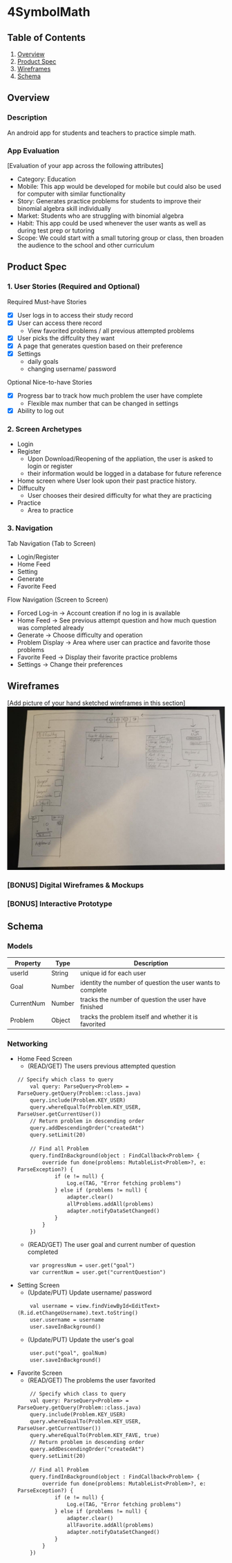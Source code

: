 # 4SymbolMath

## Table of Contents
1. [Overview](#Overview)
1. [Product Spec](#Product-Spec)
1. [Wireframes](#Wireframes)
2. [Schema](#Schema)

## Overview
### Description
An android app for students and teachers to practice simple math.

### App Evaluation
[Evaluation of your app across the following attributes]
- Category: Education
- Mobile: This app would be developed for mobile but could also be used for computer with similar functionality
- Story: Generates practice problems for students to improve their binomial algebra skill individually
- Market: Students who are struggling with binomial algebra 
- Habit: This app could be used whenever the user wants as well as during test prep or tutoring
- Scope: We could start with a small tutoring group or class, then broaden the audience to the school and other curriculum

## Product Spec

### 1. User Stories (Required and Optional)

Required Must-have Stories

* [x] User logs in to access their study record 
* [x] User can access there record
    * View favorited problems / all previous attempted problems 
* [x] User picks the diffculity they want 
* [x] A page that generates question based on their preference 
* [x] Settings 
    * daily goals
    * changing username/ password

Optional Nice-to-have Stories

* [x] Progress bar to track how much problem the user have complete
    * Flexible max number that can be changed in settings
* [x] Ability to log out

### 2. Screen Archetypes

* Login
* Register
   * Upon Download/Reopening of the appliation, the user is asked to login or register 
   * their information would be logged in a database for future reference
* Home screen where User look upon their past practice history.
* Diffuculty
   * User chooses their desired difficulty for what they are practicing
* Practice
    * Area to practice

### 3. Navigation

Tab Navigation (Tab to Screen)

* Login/Register
* Home Feed
* Setting
* Generate
* Favorite Feed

Flow Navigation (Screen to Screen)

* Forced Log-in -> Account creation if no log in is available
* Home Feed -> See previous attempt question and how much question was completed already
* Generate -> Choose difficulty and operation 
* Problem Display -> Area where user can practice and favorite those problems
* Favorite Feed -> Display their favorite practice problems
* Settings -> Change their preferences

## Wireframes
[Add picture of your hand sketched wireframes in this section]
<img src="https://github.com/Codepath-Android-2022-Group-1/Android4SymbolMath/blob/main/wireframe.jpg" width=600>

### [BONUS] Digital Wireframes & Mockups

### [BONUS] Interactive Prototype

## Schema 

### Models
   | Property      | Type     | Description |
   | ------------- | -------- | ------------|
   | userId        | String   | unique id for each user |
   | Goal          | Number   | identity the number of question the user wants to complete |
   | CurrentNum    | Number   | tracks the number of question the user have finished |
   | Problem       | Object   | tracks the problem itself and whether it is favorited |

### Networking
- Home Feed Screen
    - (READ/GET) The users previous attempted question 
    ```
    // Specify which class to query
        val query: ParseQuery<Problem> = ParseQuery.getQuery(Problem::class.java)
        query.include(Problem.KEY_USER)
        query.whereEqualTo(Problem.KEY_USER, ParseUser.getCurrentUser())
        // Return problem in descending order
        query.addDescendingOrder("createdAt")
        query.setLimit(20)

        // Find all Problem
        query.findInBackground(object : FindCallback<Problem> {
            override fun done(problems: MutableList<Problem>?, e: ParseException?) {
                if (e != null) {
                    Log.e(TAG, "Error fetching problems")
                } else if (problems != null) {
                    adapter.clear()
                    allProblems.addAll(problems)
                    adapter.notifyDataSetChanged()
                }
            }
        })
    ```
    - (READ/GET) The user goal and current number of question completed
    ```
        var progressNum = user.get("goal")
        var currentNum = user.get("currentQuestion")
    ```
- Setting Screen
    - (Update/PUT) Update username/ password
    ```
        val username = view.findViewById<EditText>(R.id.etChangeUsername).text.toString()
        user.username = username
        user.saveInBackground()
    ```
    - (Update/PUT) Update the user's goal
    ```
        user.put("goal", goalNum)
        user.saveInBackground()
    ```
- Favorite Screen 
    - (READ/GET) The problems the user favorited
    ```
        // Specify which class to query
        val query: ParseQuery<Problem> = ParseQuery.getQuery(Problem::class.java)
        query.include(Problem.KEY_USER)
        query.whereEqualTo(Problem.KEY_USER, ParseUser.getCurrentUser())
        query.whereEqualTo(Problem.KEY_FAVE, true)
        // Return problem in descending order
        query.addDescendingOrder("createdAt")
        query.setLimit(20)

        // Find all Problem
        query.findInBackground(object : FindCallback<Problem> {
            override fun done(problems: MutableList<Problem>?, e: ParseException?) {
                if (e != null) {
                    Log.e(TAG, "Error fetching problems")
                } else if (problems != null) {
                    adapter.clear()
                    allFavorite.addAll(problems)
                    adapter.notifyDataSetChanged()
                }
            }
        })
    ```
